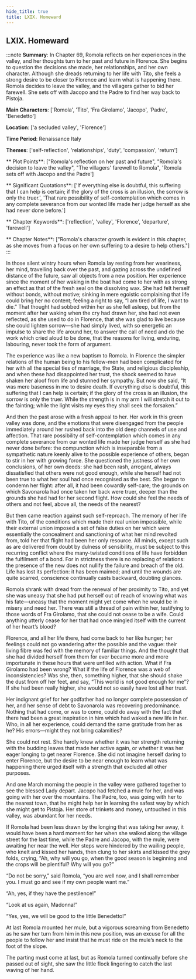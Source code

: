 ```yaml
---
hide_title: true
title: LXIX. Homeward
---
```

## LXIX. Homeward
:::note
**Summary**:
In Chapter 69, Romola reflects on her experiences in the valley, and her thoughts turn to her past and future in Florence. She begins to question the decisions she made, her relationships, and her own character. Although she dreads returning to her life with Tito, she feels a strong desire to be closer to Florence and learn what is happening there. Romola decides to leave the valley, and the villagers gather to bid her farewell. She sets off with Jacopo and the Padre to find her way back to Pistoja.

**Main Characters**:
['Romola', 'Tito', 'Fra Girolamo', 'Jacopo', 'Padre', 'Benedetto']

**Location**:
['a secluded valley', 'Florence']

**Time Period**:
Renaissance Italy

**Themes**:
['self-reflection', 'relationships', 'duty', 'compassion', 'return']

** Plot Points**:
["Romola's reflection on her past and future", "Romola's decision to leave the valley", "The villagers' farewell to Romola", 'Romola sets off with Jacopo and the Padre']

** Significant Quotations**:
['If everything else is doubtful, this suffering that I can help is certain; if the glory of the cross is an illusion, the sorrow is only the truer.', 'That rare possibility of self-contemplation which comes in any complete severance from our wonted life made her judge herself as she had never done before.']

** Chapter Keywords**:
['reflection', 'valley', 'Florence', 'departure', 'farewell']

** Chapter Notes**:
["Romola's character growth is evident in this chapter, as she moves from a focus on her own suffering to a desire to help others."]
:::


In those silent wintry hours when Romola lay resting from her weariness, her mind, travelling back over the past, and gazing across the undefined distance of the future, saw all objects from a new position. Her experience since the moment of her waking in the boat had come to her with as strong an effect as that of the fresh seal on the dissolving wax. She had felt herself without bonds, without motive; sinking in mere egoistic complaining that life could bring her no content; feeling a right to say, “I am tired of life, I want to die.” That thought had sobbed within her as she fell asleep, but from the moment after her waking when the cry had drawn her, she had not even reflected, as she used to do in Florence, that she was glad to live because she could lighten sorrow—she had simply lived, with so energetic an impulse to share the life around her, to answer the call of need and do the work which cried aloud to be done, that the reasons for living, enduring, labouring, never took the form of argument. 

The experience was like a new baptism to Romola. In Florence the simpler relations of the human being to his fellow-men had been complicated for her with all the special ties of marriage, the State, and religious discipleship, and when these had disappointed her trust, the shock seemed to have shaken her aloof from life and stunned her sympathy. But now she said, “It was mere baseness in me to desire death. If everything else is doubtful, this suffering that I can help is certain; if the glory of the cross is an illusion, the sorrow is only the truer. While the strength is in my arm I will stretch it out to the fainting; while the light visits my eyes they shall seek the forsaken.” 

And then the past arose with a fresh appeal to her. Her work in this green valley was done, and the emotions that were disengaged from the people immediately around her rushed back into the old deep channels of use and affection. That rare possibility of self-contemplation which comes in any complete severance from our wonted life made her judge herself as she had never done before: the compunction which is inseparable from a sympathetic nature keenly alive to the possible experience of others, began to stir in her with growing force. She questioned the justness of her own conclusions, of her own deeds: she had been rash, arrogant, always dissatisfied that others were not good enough, while she herself had not been true to what her soul had once recognised as the best. She began to condemn her flight: after all, it had been cowardly self-care; the grounds on which Savonarola had once taken her back were truer, deeper than the grounds she had had for her second flight. How could she feel the needs of others and not feel, above all, the needs of the nearest? 

But then came reaction against such self-reproach. The memory of her life with Tito, of the conditions which made their real union impossible, while their external union imposed a set of false duties on her which were essentially the concealment and sanctioning of what her mind revolted from, told her that flight had been her only resource. All minds, except such as are delivered from doubt by dulness of sensibility, must be subject to this recurring conflict where the many-twisted conditions of life have forbidden the fulfilment of a bond. For in strictness there is no replacing of relations: the presence of the new does not nullify the failure and breach of the old. Life has lost its perfection: it has been maimed; and until the wounds are quite scarred, conscience continually casts backward, doubting glances. 

Romola shrank with dread from the renewal of her proximity to Tito, and yet she was uneasy that she had put herself out of reach of knowing what was his fate—uneasy that the moment might yet come when he would be in misery and need her. There was still a thread of pain within her, testifying to those words of Fra Girolamo, that she could not cease to be a wife. Could anything utterly cease for her that had once mingled itself with the current of her heart’s blood? 

Florence, and all her life there, had come back to her like hunger; her feelings could not go wandering after the possible and the vague: their living fibre was fed with the memory of familiar things. And the thought that she had divided herself from them for ever became more and more importunate in these hours that were unfilled with action. What if Fra Girolamo had been wrong? What if the life of Florence was a web of inconsistencies? Was she, then, something higher, that she should shake the dust from off her feet, and say, “This world is not good enough for me”? If she had been really higher, she would not so easily have lost all her trust. 

Her indignant grief for her godfather had no longer complete possession of her, and her sense of debt to Savonarola was recovering predominance. Nothing that had come, or was to come, could do away with the fact that there had been a great inspiration in him which had waked a new life in her. Who, in all her experience, could demand the same gratitude from her as he? His errors—might they not bring calamities? 

She could not rest. She hardly knew whether it was her strength returning with the budding leaves that made her active again, or whether it was her eager longing to get nearer Florence. She did not imagine herself daring to enter Florence, but the desire to be near enough to learn what was happening there urged itself with a strength that excluded all other purposes. 

And one March morning the people in the valley were gathered together to see the blessed Lady depart. Jacopo had fetched a mule for her, and was going with her over the mountains. The Padre, too, was going with her to the nearest town, that he might help her in learning the safest way by which she might get to Pistoja. Her store of trinkets and money, untouched in this valley, was abundant for her needs. 

If Romola had been less drawn by the longing that was taking her away, it would have been a hard moment for her when she walked along the village street for the last time, while the Padre and Jacopo, with the mule, were awaiting her near the well. Her steps were hindered by the wailing people, who knelt and kissed her hands, then clung to her skirts and kissed the grey folds, crying, “Ah, why will you go, when the good season is beginning and the crops will be plentiful? Why will you go?” 

“Do not be sorry,” said Romola, “you are well now, and I shall remember you. I must go and see if my own people want me.” 

“Ah, yes, if they have the pestilence!” 

“Look at us again, Madonna!” 

“Yes, yes, we will be good to the little Benedetto!” 

At last Romola mounted her mule, but a vigorous screaming from Benedetto as he saw her turn from him in this new position, was an excuse for all the people to follow her and insist that he must ride on the mule’s neck to the foot of the slope. 

The parting must come at last, but as Romola turned continually before she passed out of sight, she saw the little flock lingering to catch the last waving of her hand. 

